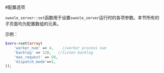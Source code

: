 #配置选项

 `swoole_server::set`函数用于设置`swoole_server`运行时的各项参数。本节所有的子页面均为配置数组的元素。

示例：
```php
$serv->set(array(
    'worker_num' => 4,    //worker process num
    'backlog' => 128,   //listen backlog
    'max_request' => 50,
    'dispatch_mode'=>1, 
));
```